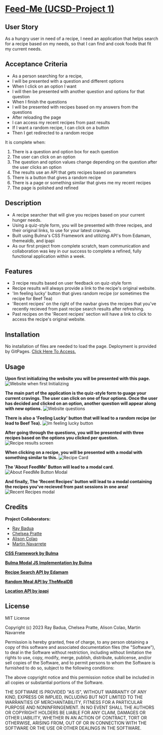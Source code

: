# [Feed-Me (UCSD-Project 1)](https://epicasino.github.io/Feed-Me/)

## User Story

As a hungry user in need of a recipe, I need an application that helps search for a recipe based on my needs, so that I can find and cook foods that fit my current needs.

## Acceptance Criteria

- As a person searching for a recipe,
- I will be presented with a question and different options
- When I click on an option I want
- I will then be presented with another question and options for that question
- When I finish the questions
- I will be presented with recipes based on my answers from the questions
- After reloading the page
- I can access my recent recipes from past results
- If I want a random recipe, I can click on a button
- Then I get redirected to a random recipe

It is complete when:

1. There is a question and option box for each question
2. The user can click on an option
3. The question and option values change depending on the question after the user clicks an option
4. The results use an API that gets recipes based on parameters
5. There is a button that gives a random recipe
6. There is a page or something similar that gives me my recent recipes
7. The page is polished and refined

## Description

- A recipe searcher that will give you recipes based on your current hunger needs.
- Using a quiz-style form, you will be presented with three recipes, and their original links, to use for your latest cravings.
- Built using Bulma's CSS Framework and utilizing API's from Edamam, themealdb, and ipapi
- As our first project from complete scratch, team communication and collaboration was key in our success to complete a refined, fully functional application within a week.

## Features

- 3 recipe results based on user feedback on quiz-style form
- Recipe results will always provide a link to the recipe's original website.
- 'Im feeling lucky' button that gives random recipe (or sometimes the recipe for Beef Tea)
- 'Recent recipes' on the right of the navbar gives the recipes that you've recently recieved from past recipe search results after refreshing.
- Past recipes on the 'Recent recipes' section will have a link to click to access the recipe's original website.

## Installation

No installation of files are needed to load the page. Deployment is provided by GitPages. [Click Here To Access.](https://epicasino.github.io/Feed-Me/)

## Usage

**Upon first initializing the website you will be presented with this page.**
![Website when first Initializing](./assets/images/readme-images/initialization.JPG)

**The main part of the application is the quiz-style form to guage your current cravings. The user can click on one of four options. Once the user has decided and clicked on an option, another question will appear along with new options.**
![Website questions](./assets/images/readme-images/quiz-section.JPG)

**There is also a 'Feeling Lucky' button that will lead to a random recipe (or lead to Beef Tea).**
![Im feeling lucky button](./assets/images/readme-images/feeling-lucky.JPG)

**After going through the questions, you will be presented with three recipes based on the options you clicked per question.**
![Recipe results screen](./assets/images/readme-images/recipe-results.JPG)

**When clicking on a recipe, you will be presented with a modal with something similar to this.**
![Recipe Card](./assets/images/readme-images/recipe-results-card.JPG)

**The 'About FeedMe' Button will lead to a modal card.**
![About FeedMe Button Modal](./assets/images/readme-images/about-me.JPG)

**And finally, The 'Recent Recipes' button will lead to a modal containing the recipes you've recieved from past sessions in one area!**
![Recent Recipes modal](./assets/images/readme-images/recent-recipes.JPG)

## Credits

**Project Collaborators:**

- [Ray Badua](https://github.com/epicasino)
- [Chelsea Pratte](https://github.com/callmechelsea)
- [Alison Colao](https://github.com/acolao)
- [Martin Navarrete](https://github.com/mavarreteno)

**[CSS Framework by Bulma](https://bulma.io/)**

**[Bulma Modal JS Implementation by Bulma](https://bulma.io/documentation/components/modal/)**

**[Recipe Search API by Edamam](https://developer.edamam.com/edamam-docs-recipe-api)**

**[Random Meal API by TheMealDB](https://www.themealdb.com/)**

**[Location API by ipapi](https://ipapi.co/)**

## License

MIT License

Copyright (c) 2023 Ray Badua, Chelsea Pratte, Alison Colao, Martin Navarrete

Permission is hereby granted, free of charge, to any person obtaining a copy
of this software and associated documentation files (the "Software"), to deal
in the Software without restriction, including without limitation the rights
to use, copy, modify, merge, publish, distribute, sublicense, and/or sell
copies of the Software, and to permit persons to whom the Software is
furnished to do so, subject to the following conditions:

The above copyright notice and this permission notice shall be included in all
copies or substantial portions of the Software.

THE SOFTWARE IS PROVIDED "AS IS", WITHOUT WARRANTY OF ANY KIND, EXPRESS OR
IMPLIED, INCLUDING BUT NOT LIMITED TO THE WARRANTIES OF MERCHANTABILITY,
FITNESS FOR A PARTICULAR PURPOSE AND NONINFRINGEMENT. IN NO EVENT SHALL THE
AUTHORS OR COPYRIGHT HOLDERS BE LIABLE FOR ANY CLAIM, DAMAGES OR OTHER
LIABILITY, WHETHER IN AN ACTION OF CONTRACT, TORT OR OTHERWISE, ARISING FROM,
OUT OF OR IN CONNECTION WITH THE SOFTWARE OR THE USE OR OTHER DEALINGS IN THE
SOFTWARE.
